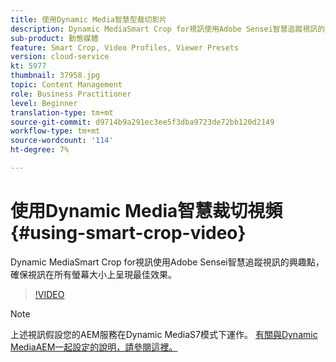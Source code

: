 ```yaml
---
title: 使用Dynamic Media智慧型裁切影片
description: Dynamic MediaSmart Crop for視訊使用Adobe Sensei智慧追蹤視訊的興趣點，確保視訊在所有螢幕大小上呈現最佳效果。
sub-product: 動態媒體
feature: Smart Crop, Video Profiles, Viewer Presets
version: cloud-service
kt: 5977
thumbnail: 37958.jpg
topic: Content Management
role: Business Practitioner
level: Beginner
translation-type: tm+mt
source-git-commit: d9714b9a291ec3ee5f3dba9723de72bb120d2149
workflow-type: tm+mt
source-wordcount: '114'
ht-degree: 7%

---
```



# 使用Dynamic Media智慧裁切視頻{#using-smart-crop-video}

Dynamic MediaSmart Crop for視訊使用Adobe Sensei智慧追蹤視訊的興趣點，確保視訊在所有螢幕大小上呈現最佳效果。

>[!VIDEO](https://video.tv.adobe.com/v/37958/?quality=12)

>[!NOTE]
>
>上述視訊假設您的AEM服務在Dynamic MediaS7模式下運作。 [有關與Dynamic MediaAEM一起設定的說明，請參閱這裡。](https://docs.adobe.com/content/help/zh-Hant/experience-manager-cloud-service/assets/dynamicmedia/config-dm.html)

